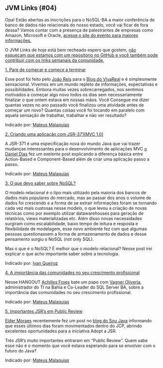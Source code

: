 ## JVM Links (#04)

Opa! Estão abertas as inscrições para o NoSQL-BA a maior conferência de banco de dados não relacionais do nosso estado, você vai ficar de fora dessa? Vamos contar com a presença de palestrantes de empresas como Amazon, Microsoft e Oracle,
[acesse o site do evento para maiores informações.](http://www.nosqlba.org)

O JVM Links de hoje está bem recheado espero que gostem, [não esqueçam que estamos com um repositorio no GitHub e você também pode contribuir com os links semanais da comunidade.](https://github.com/javabahia/JVM-Links)

[1. Pare de começar e comece a terminar](https://tech.vivareal.com.br/pare-de-come%C3%A7ar-e-comece-a-terminar-840f758d6b75#.kwk3vkkoe)

Esse post foi feito pelo [João Reis](https://twitter.com/jreisstudio) para o [Blog do VivaReal](https://tech.vivareal.com.br/pare-de-come%C3%A7ar-e-comece-a-terminar-840f758d6b75#.kwk3vkkoe) e é simplesmente sensacional. Vivemos em um mundo repleto de informações, expectativas e possibilidades. Embora muitas vezes sobrecarregados, nos sentimos motivados a começar algo novo todos os dias sem necessariamente finalizar o que ontem estava em nossas mãos. Você Consegue me dizer quantas vezes no ano passado você finalizou uma atividade antes de começar um novo? Quantas coisas você foi tocando em paralelo com aquela sensação de trabalhar, trabalhar e não ver resultado?

Indicado por: [Mateus Malaquias](https://twitter.com/mmalaquias1)

[2. Criando uma aplicação com JSR-371(MVC 1.0)](https://danieldiasjava.wordpress.com/2017/01/25/criando-uma-aplicacao-com-jsr-371mvc-1-0/)

A JSR-371 é uma especificação nova do mundo Java que vai trazer mudanças interessantes para o desenvolvimento de aplicações MVC [o Daniel Dias](https://twitter.com/DanielDiasJava) fez um exelente post explicando a diferença básica entre Action-Based e Component-Based além de criar uma aplicação passo a passo.

Indicado por: [Mateus Malaquias](https://twitter.com/mmalaquias1)

[3. O que devo saber sobre NoSQL?](http://blog.ivanqueiroz.com/2017/01/o-que-devo-saber-sobre-nosql.html?platform=hootsuite)

O modelo relacional é o tipo mais utilizado pela maioria dos bancos de dados mais populares do mercado, mas ao passar dos anos o volume de dados foi crescendo e a forma de se extrair informações foram se tornando cada vez mais custosas nesse modelo, o que levou a criação de novas técnicas como por exemplo utilizar datawarehouses para geração de relatórios, views materializadas etc. Além disso novas necessidades surgiram como escalabilidade, baixo tempo de leitura e resposta e flexibilidade de modelagem, esse novo ambiente fez com que algumas pessoas questionassem a forma de armazenamento de dados e desse pensamento surgiu o NoSQL (not only SQL).

Mas o que é o NoSQL? É melhor que o modelo relacional? Nesse post irei explicar o que acho importante saber sobre a tecnologia.

Indicado por: [Ivan Queiroz](https://twitter.com/ivanqueiroz)

[4. A importância das comunidades no seu crescimento profissional](https://www.youtube.com/watch?v=pLIdCtQ16ww&feature=share)

Nesse HANGOUT [Achilles Froes](https://twitter.com/achillesfroes) bate um papo com [Vagner Oliveria](https://twitter.com/vopp86), administrador do TI na Bahia e Co-Leader do SQL Server BA, sobre a importância das comunidades no seu crescimento profissional.

Indicado por: [Mateus Malaquias](https://twitter.com/mmalaquias1)

[5. Importantes JSR’s em Public Review](https://soujava.org.br/2017/01/27/importantes-jsrs-em-public-review/)

[Elder Moraes](https://twitter.com/elderjava) recentemente fez um post no [blog do Sou Java](https://soujava.org.br/2017/01/27/importantes-jsrs-em-public-review/) informando que esses últimos dias foram movimentados dentro do JCP, abrindo excelentes oportunidades para a iniciativa Adopt a JSR.

Três JSR’s muito importantes entraram em “Public Review”. Quem sabe esse não é o momento que você estava esperando para se envolver com o futuro do Java?

Indicado por: [Mateus Malaquias](https://twitter.com/mmalaquias1)
